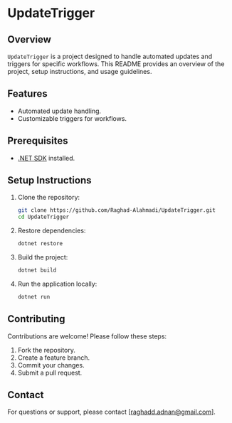 # UpdateTrigger

## Overview
`UpdateTrigger` is a project designed to handle automated updates and triggers for specific workflows. This README provides an overview of the project, setup instructions, and usage guidelines.

## Features
- Automated update handling.
- Customizable triggers for workflows.

## Prerequisites
- [.NET SDK](https://dotnet.microsoft.com/download) installed.

## Setup Instructions
1. Clone the repository:
    ```bash
    git clone https://github.com/Raghad-Alahmadi/UpdateTrigger.git
    cd UpdateTrigger
    ```

2. Restore dependencies:
    ```bash
    dotnet restore
    ```

3. Build the project:
    ```bash
    dotnet build
    ```

4. Run the application locally:
    ```bash
    dotnet run
    ```

## Contributing
Contributions are welcome! Please follow these steps:
1. Fork the repository.
2. Create a feature branch.
3. Commit your changes.
4. Submit a pull request.


## Contact
For questions or support, please contact [raghadd.adnan@gmail.com].
